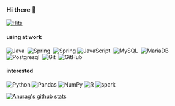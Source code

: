 ### Hi there 👋
[![Hits](https://hits.seeyoufarm.com/api/count/incr/badge.svg?url=https%3A%2F%2Fgithub.com%2FjinnyRyu&count_bg=%2379C83D&title_bg=%23555555&icon=&icon_color=%23E7E7E7&title=hello&edge_flat=false)](https://hits.seeyoufarm.com)

#### using at work
![Java](https://img.shields.io/badge/Java-007396?style=flat&logo=Java&logoColor=white)&nbsp;
![Spring](https://img.shields.io/badge/Spring-6DB33F?style=flat&logo=Spring&logoColor=white)&nbsp;
![Spring](https://img.shields.io/badge/SpringBoot-6DB33F?style=flat-square&logo=Spring&logoColor=white)
![JavaScript](https://img.shields.io/badge/JavaScript-F7DF1E?style=flat&logo=JavaScript&logoColor=black)&nbsp;
![MySQL](https://img.shields.io/badge/MySQL-4479A1?style=flat&logo=MySQL&logoColor=white)&nbsp;
![MariaDB](https://img.shields.io/badge/MariaDB-003545?style=flat&logo=MariaDB&logoColor=white)&nbsp;
![Postgresql](https://img.shields.io/badge/Postgresql-003545?style=flat&logo=Postgresql&logoColor=white)&nbsp;
![Git](https://img.shields.io/badge/Git-f05032?style=flat&logo=Git&logoColor=white)&nbsp;
![GitHub](https://img.shields.io/badge/-GitHub-05122A?style=flat&logo=github)&nbsp;


#### interested
![Python](https://img.shields.io/badge/python-3670A0?style=for-the-badge&logo=python&logoColor=ffdd54)
![Pandas](https://img.shields.io/badge/pandas-%23150458.svg?style=for-the-badge&logo=pandas&logoColor=white)
![NumPy](https://img.shields.io/badge/numpy-%23013243.svg?style=for-the-badge&logo=numpy&logoColor=white)
![R](https://img.shields.io/badge/R-%23013243.svg?style=for-the-badge&logo=R&logoColor=white)
![spark](https://img.shields.io/badge/spark-%23013243.svg?style=for-the-badge&logo=spark&logoColor=white)


[![Anurag's github stats](https://github-readme-stats.vercel.app/api?username=jinnyRyu&hide=stars&show_icons=true&theme=vue)](https://github.com/anuraghazra/github-readme-stats)
